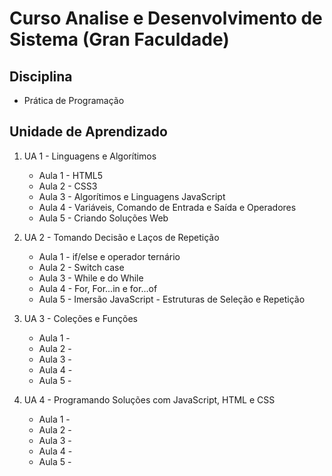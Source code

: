 # Curso Analise e Desenvolvimento de Sistema (Gran Faculdade)

## Disciplina

* Prática de Programação

## Unidade de Aprendizado

1. UA 1 - Linguagens e Algorítimos
    - Aula 1 - HTML5
    - Aula 2 - CSS3
    - Aula 3 - Algorítimos e Linguagens JavaScript
    - Aula 4 - Variáveis, Comando de Entrada e Saída e Operadores
    - Aula 5 - Criando Soluções Web


2. UA 2 - Tomando Decisão e Laços de Repetição
    - Aula 1 - if/else e operador ternário
    - Aula 2 - Switch case
    - Aula 3 - While e do While
    - Aula 4 - For, For...in e for...of
    - Aula 5 - Imersão JavaScript - Estruturas de Seleção e Repetição


3. UA 3 - Coleções e Funções
    - Aula 1 -
    - Aula 2 -
    - Aula 3 -
    - Aula 4 -
    - Aula 5 -


4. UA 4 - Programando Soluções com JavaScript, HTML e CSS
    - Aula 1 -
    - Aula 2 -
    - Aula 3 -
    - Aula 4 -
    - Aula 5 - 